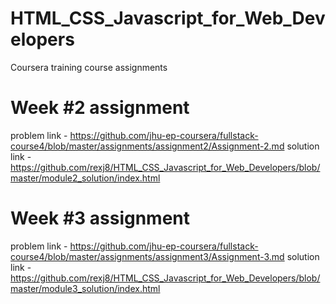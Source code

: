 # HTML_CSS_Javascript_for_Web_Developers
Coursera training course assignments

# Week #2 assignment
problem link - https://github.com/jhu-ep-coursera/fullstack-course4/blob/master/assignments/assignment2/Assignment-2.md
solution link - https://github.com/rexj8/HTML_CSS_Javascript_for_Web_Developers/blob/master/module2_solution/index.html

# Week #3 assignment
problem link - https://github.com/jhu-ep-coursera/fullstack-course4/blob/master/assignments/assignment3/Assignment-3.md
solution link - https://github.com/rexj8/HTML_CSS_Javascript_for_Web_Developers/blob/master/module3_solution/index.html
